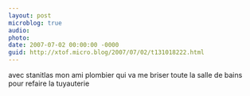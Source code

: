 ```yaml
---
layout: post
microblog: true
audio: 
photo: 
date: 2007-07-02 00:00:00 -0000
guid: http://xtof.micro.blog/2007/07/02/t131018222.html
---
```

avec stanitlas mon ami plombier qui va me briser toute la salle de bains pour refaire la tuyauterie

